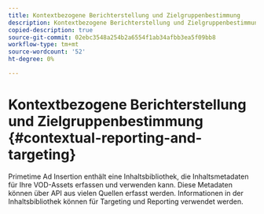 ```yaml
---
title: Kontextbezogene Berichterstellung und Zielgruppenbestimmung
description: Kontextbezogene Berichterstellung und Zielgruppenbestimmung
copied-description: true
source-git-commit: 02ebc3548a254b2a6554f1ab34afbb3ea5f09bb8
workflow-type: tm+mt
source-wordcount: '52'
ht-degree: 0%

---
```


# Kontextbezogene Berichterstellung und Zielgruppenbestimmung {#contextual-reporting-and-targeting}

Primetime Ad Insertion enthält eine Inhaltsbibliothek, die Inhaltsmetadaten für Ihre VOD-Assets erfassen und verwenden kann. Diese Metadaten können über API aus vielen Quellen erfasst werden. Informationen in der Inhaltsbibliothek können für Targeting und Reporting verwendet werden.
